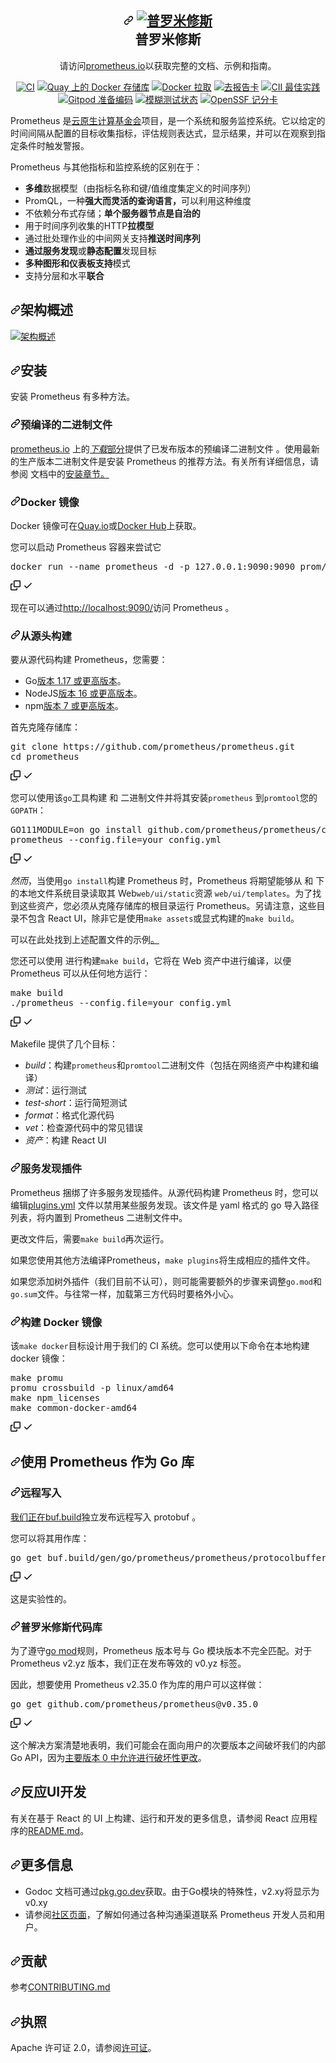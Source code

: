 <div class="Box-sc-g0xbh4-0 bJMeLZ js-snippet-clipboard-copy-unpositioned" data-hpc="true"><article class="markdown-body entry-content container-lg" itemprop="text"><h1 align="center" tabindex="-1" dir="auto"><a id="user-content-----prometheus" class="anchor" aria-hidden="true" tabindex="-1" href="#----prometheus"><svg class="octicon octicon-link" viewBox="0 0 16 16" version="1.1" width="16" height="16" aria-hidden="true"><path d="m7.775 3.275 1.25-1.25a3.5 3.5 0 1 1 4.95 4.95l-2.5 2.5a3.5 3.5 0 0 1-4.95 0 .751.751 0 0 1 .018-1.042.751.751 0 0 1 1.042-.018 1.998 1.998 0 0 0 2.83 0l2.5-2.5a2.002 2.002 0 0 0-2.83-2.83l-1.25 1.25a.751.751 0 0 1-1.042-.018.751.751 0 0 1-.018-1.042Zm-4.69 9.64a1.998 1.998 0 0 0 2.83 0l1.25-1.25a.751.751 0 0 1 1.042.018.751.751 0 0 1 .018 1.042l-1.25 1.25a3.5 3.5 0 1 1-4.95-4.95l2.5-2.5a3.5 3.5 0 0 1 4.95 0 .751.751 0 0 1-.018 1.042.751.751 0 0 1-1.042.018 1.998 1.998 0 0 0-2.83 0l-2.5 2.5a1.998 1.998 0 0 0 0 2.83Z"></path></svg></a>
    <a href="//prometheus.io" rel="nofollow"><img alt="普罗米修斯" src="/prometheus/prometheus/raw/main/documentation/images/prometheus-logo.svg" style="max-width: 100%;"></a><br><font style="vertical-align: inherit;"><font style="vertical-align: inherit;">普罗米修斯
</font></font></h1>
<p align="center" dir="auto"><font style="vertical-align: inherit;"><font style="vertical-align: inherit;">请访问</font></font><a href="//prometheus.io" rel="nofollow"><font style="vertical-align: inherit;"><font style="vertical-align: inherit;">prometheus.io</font></font></a><font style="vertical-align: inherit;"><font style="vertical-align: inherit;">以获取完整的文档、示例和指南。</font></font></p>
<div align="center" dir="auto">
<p dir="auto"><a href="https://github.com/prometheus/prometheus/actions/workflows/ci.yml"><img src="https://github.com/prometheus/prometheus/actions/workflows/ci.yml/badge.svg" alt="CI" style="max-width: 100%;"></a>
<a href="https://quay.io/repository/prometheus/prometheus" rel="nofollow"><img src="https://camo.githubusercontent.com/7e799ccef287be0f54d14880dc2c5b3908969f9b6cee452bf7eebef639c4737c/68747470733a2f2f717561792e696f2f7265706f7369746f72792f70726f6d6574686575732f70726f6d6574686575732f737461747573" alt="Quay 上的 Docker 存储库" data-canonical-src="https://quay.io/repository/prometheus/prometheus/status" style="max-width: 100%;"></a>
<a href="https://hub.docker.com/r/prom/prometheus/" rel="nofollow"><img src="https://camo.githubusercontent.com/bbecbaeddb2f1cfe34a9f98238aa5f4dcc77c57f3b43a0e917ad1f22d45f3be2/68747470733a2f2f696d672e736869656c64732e696f2f646f636b65722f70756c6c732f70726f6d2f70726f6d6574686575732e7376673f6d61784167653d363034383030" alt="Docker 拉取" data-canonical-src="https://img.shields.io/docker/pulls/prom/prometheus.svg?maxAge=604800" style="max-width: 100%;"></a>
<a href="https://goreportcard.com/report/github.com/prometheus/prometheus" rel="nofollow"><img src="https://camo.githubusercontent.com/48d1bfb10c9ee13af480434db58e353bd54cfc51e0133c7079652129273db636/68747470733a2f2f676f7265706f7274636172642e636f6d2f62616467652f6769746875622e636f6d2f70726f6d6574686575732f70726f6d657468657573" alt="去报告卡" data-canonical-src="https://goreportcard.com/badge/github.com/prometheus/prometheus" style="max-width: 100%;"></a>
<a href="https://bestpractices.coreinfrastructure.org/projects/486" rel="nofollow"><img src="https://camo.githubusercontent.com/d9135a8e60a2f5528a6972cdd71e9e561220f312eda17005813f72b14439895e/68747470733a2f2f626573747072616374696365732e636f7265696e6672617374727563747572652e6f72672f70726f6a656374732f3438362f6261646765" alt="CII 最佳实践" data-canonical-src="https://bestpractices.coreinfrastructure.org/projects/486/badge" style="max-width: 100%;"></a>
<a href="https://gitpod.io/#https://github.com/prometheus/prometheus" rel="nofollow"><img src="https://camo.githubusercontent.com/cfccaf0478b02ac3a1de428e0760e791b70e645273ed2dcbb32c08c8bc03b25b/68747470733a2f2f696d672e736869656c64732e696f2f62616467652f476974706f642d72656164792d2d746f2d2d636f64652d626c75653f6c6f676f3d676974706f64" alt="Gitpod 准备编码" data-canonical-src="https://img.shields.io/badge/Gitpod-ready--to--code-blue?logo=gitpod" style="max-width: 100%;"></a>
<a href="https://bugs.chromium.org/p/oss-fuzz/issues/list?sort=-opened&amp;can=1&amp;q=proj:prometheus" rel="nofollow"><img src="https://camo.githubusercontent.com/1d16964303ebbb98eddd9c3e57ea702f8b825dc326965060e26da5a475b63892/68747470733a2f2f6f73732d66757a7a2d6275696c642d6c6f67732e73746f726167652e676f6f676c65617069732e636f6d2f6261646765732f70726f6d6574686575732e737667" alt="模糊测试状态" data-canonical-src="https://oss-fuzz-build-logs.storage.googleapis.com/badges/prometheus.svg" style="max-width: 100%;"></a>
<a href="https://securityscorecards.dev/viewer/?uri=github.com/prometheus/prometheus" rel="nofollow"><img src="https://camo.githubusercontent.com/ea1e2293538991556d0b49b9801c5c9a2b4700f06e4339fc78ec5df0d84bd97d/68747470733a2f2f6170692e736563757269747973636f726563617264732e6465762f70726f6a656374732f6769746875622e636f6d2f70726f6d6574686575732f70726f6d6574686575732f6261646765" alt="OpenSSF 记分卡" data-canonical-src="https://api.securityscorecards.dev/projects/github.com/prometheus/prometheus/badge" style="max-width: 100%;"></a></p>
</div>
<p dir="auto"><font style="vertical-align: inherit;"><font style="vertical-align: inherit;">Prometheus 是</font></font><a href="https://cncf.io/" rel="nofollow"><font style="vertical-align: inherit;"><font style="vertical-align: inherit;">云原生计算基金会</font></font></a><font style="vertical-align: inherit;"><font style="vertical-align: inherit;">项目，是一个系统和服务监控系统。</font><font style="vertical-align: inherit;">它以给定的时间间隔从配置的目标收集指标，评估规则表达式，显示结果，并可以在观察到指定条件时触发警报。</font></font></p>
<p dir="auto"><font style="vertical-align: inherit;"><font style="vertical-align: inherit;">Prometheus 与其他指标和监控系统的区别在于：</font></font></p>
<ul dir="auto">
<li><font style="vertical-align: inherit;"></font><strong><font style="vertical-align: inherit;"><font style="vertical-align: inherit;">多维</font></font></strong><font style="vertical-align: inherit;"><font style="vertical-align: inherit;">数据模型</font><font style="vertical-align: inherit;">（由指标名称和键/值维度集定义的时间序列）</font></font></li>
<li><font style="vertical-align: inherit;"><font style="vertical-align: inherit;">PromQL，一种</font></font><strong><font style="vertical-align: inherit;"><font style="vertical-align: inherit;">强大而灵活的查询语言，</font></font></strong><font style="vertical-align: inherit;"><font style="vertical-align: inherit;">可以利用这种维度</font></font></li>
<li><font style="vertical-align: inherit;"><font style="vertical-align: inherit;">不依赖分布式存储；</font></font><strong><font style="vertical-align: inherit;"><font style="vertical-align: inherit;">单个服务器节点是自治的</font></font></strong></li>
<li><font style="vertical-align: inherit;"><font style="vertical-align: inherit;">用于时间序列收集的</font><font style="vertical-align: inherit;">HTTP</font></font><strong><font style="vertical-align: inherit;"><font style="vertical-align: inherit;">拉模型</font></font></strong><font style="vertical-align: inherit;"></font></li>
<li><strong><font style="vertical-align: inherit;"></font></strong><font style="vertical-align: inherit;"><font style="vertical-align: inherit;">通过批处理作业的中间网关支持</font><strong><font style="vertical-align: inherit;">推送时间序列</font></strong></font></li>
<li><font style="vertical-align: inherit;"></font><strong><font style="vertical-align: inherit;"><font style="vertical-align: inherit;">通过服务发现</font></font></strong><font style="vertical-align: inherit;"><font style="vertical-align: inherit;">或</font><strong><font style="vertical-align: inherit;">静态配置</font></strong><font style="vertical-align: inherit;">发现目标</font></font><strong><font style="vertical-align: inherit;"></font></strong></li>
<li><font style="vertical-align: inherit;"><strong><font style="vertical-align: inherit;">多种图形和仪表板支持</font></strong><font style="vertical-align: inherit;">模式</font></font><strong><font style="vertical-align: inherit;"></font></strong></li>
<li><font style="vertical-align: inherit;"><font style="vertical-align: inherit;">支持分层和水平</font></font><strong><font style="vertical-align: inherit;"><font style="vertical-align: inherit;">联合</font></font></strong></li>
</ul>
<h2 tabindex="-1" dir="auto"><a id="user-content-architecture-overview" class="anchor" aria-hidden="true" tabindex="-1" href="#architecture-overview"><svg class="octicon octicon-link" viewBox="0 0 16 16" version="1.1" width="16" height="16" aria-hidden="true"><path d="m7.775 3.275 1.25-1.25a3.5 3.5 0 1 1 4.95 4.95l-2.5 2.5a3.5 3.5 0 0 1-4.95 0 .751.751 0 0 1 .018-1.042.751.751 0 0 1 1.042-.018 1.998 1.998 0 0 0 2.83 0l2.5-2.5a2.002 2.002 0 0 0-2.83-2.83l-1.25 1.25a.751.751 0 0 1-1.042-.018.751.751 0 0 1-.018-1.042Zm-4.69 9.64a1.998 1.998 0 0 0 2.83 0l1.25-1.25a.751.751 0 0 1 1.042.018.751.751 0 0 1 .018 1.042l-1.25 1.25a3.5 3.5 0 1 1-4.95-4.95l2.5-2.5a3.5 3.5 0 0 1 4.95 0 .751.751 0 0 1-.018 1.042.751.751 0 0 1-1.042.018 1.998 1.998 0 0 0-2.83 0l-2.5 2.5a1.998 1.998 0 0 0 0 2.83Z"></path></svg></a><font style="vertical-align: inherit;"><font style="vertical-align: inherit;">架构概述</font></font></h2>
<p dir="auto"><a target="_blank" rel="noopener noreferrer" href="/prometheus/prometheus/blob/main/documentation/images/architecture.svg"><img src="/prometheus/prometheus/raw/main/documentation/images/architecture.svg" alt="架构概述" style="max-width: 100%;"></a></p>
<h2 tabindex="-1" dir="auto"><a id="user-content-install" class="anchor" aria-hidden="true" tabindex="-1" href="#install"><svg class="octicon octicon-link" viewBox="0 0 16 16" version="1.1" width="16" height="16" aria-hidden="true"><path d="m7.775 3.275 1.25-1.25a3.5 3.5 0 1 1 4.95 4.95l-2.5 2.5a3.5 3.5 0 0 1-4.95 0 .751.751 0 0 1 .018-1.042.751.751 0 0 1 1.042-.018 1.998 1.998 0 0 0 2.83 0l2.5-2.5a2.002 2.002 0 0 0-2.83-2.83l-1.25 1.25a.751.751 0 0 1-1.042-.018.751.751 0 0 1-.018-1.042Zm-4.69 9.64a1.998 1.998 0 0 0 2.83 0l1.25-1.25a.751.751 0 0 1 1.042.018.751.751 0 0 1 .018 1.042l-1.25 1.25a3.5 3.5 0 1 1-4.95-4.95l2.5-2.5a3.5 3.5 0 0 1 4.95 0 .751.751 0 0 1-.018 1.042.751.751 0 0 1-1.042.018 1.998 1.998 0 0 0-2.83 0l-2.5 2.5a1.998 1.998 0 0 0 0 2.83Z"></path></svg></a><font style="vertical-align: inherit;"><font style="vertical-align: inherit;">安装</font></font></h2>
<p dir="auto"><font style="vertical-align: inherit;"><font style="vertical-align: inherit;">安装 Prometheus 有多种方法。</font></font></p>
<h3 tabindex="-1" dir="auto"><a id="user-content-precompiled-binaries" class="anchor" aria-hidden="true" tabindex="-1" href="#precompiled-binaries"><svg class="octicon octicon-link" viewBox="0 0 16 16" version="1.1" width="16" height="16" aria-hidden="true"><path d="m7.775 3.275 1.25-1.25a3.5 3.5 0 1 1 4.95 4.95l-2.5 2.5a3.5 3.5 0 0 1-4.95 0 .751.751 0 0 1 .018-1.042.751.751 0 0 1 1.042-.018 1.998 1.998 0 0 0 2.83 0l2.5-2.5a2.002 2.002 0 0 0-2.83-2.83l-1.25 1.25a.751.751 0 0 1-1.042-.018.751.751 0 0 1-.018-1.042Zm-4.69 9.64a1.998 1.998 0 0 0 2.83 0l1.25-1.25a.751.751 0 0 1 1.042.018.751.751 0 0 1 .018 1.042l-1.25 1.25a3.5 3.5 0 1 1-4.95-4.95l2.5-2.5a3.5 3.5 0 0 1 4.95 0 .751.751 0 0 1-.018 1.042.751.751 0 0 1-1.042.018 1.998 1.998 0 0 0-2.83 0l-2.5 2.5a1.998 1.998 0 0 0 0 2.83Z"></path></svg></a><font style="vertical-align: inherit;"><font style="vertical-align: inherit;">预编译的二进制文件</font></font></h3>
<p dir="auto"><font style="vertical-align: inherit;"><a href="https://prometheus.io" rel="nofollow"><font style="vertical-align: inherit;">prometheus.io</font></a><font style="vertical-align: inherit;">
上的</font></font><a href="https://prometheus.io/download/" rel="nofollow"><em><font style="vertical-align: inherit;"><font style="vertical-align: inherit;">下载</font></font></em><font style="vertical-align: inherit;"><font style="vertical-align: inherit;">部分</font></font></a><font style="vertical-align: inherit;"><font style="vertical-align: inherit;">提供了已发布版本的预编译二进制文件
</font><font style="vertical-align: inherit;">。</font><font style="vertical-align: inherit;">使用最新的生产版本二进制文件是安装 Prometheus 的推荐方法。</font><font style="vertical-align: inherit;">有关所有详细信息，请参阅</font><font style="vertical-align: inherit;">
文档中的</font><a href="https://prometheus.io/docs/introduction/install/" rel="nofollow"><font style="vertical-align: inherit;">安装章节。</font></a></font><a href="https://prometheus.io" rel="nofollow"><font style="vertical-align: inherit;"></font></a><font style="vertical-align: inherit;"></font><a href="https://prometheus.io/docs/introduction/install/" rel="nofollow"><font style="vertical-align: inherit;"></font></a><font style="vertical-align: inherit;"></font></p>
<h3 tabindex="-1" dir="auto"><a id="user-content-docker-images" class="anchor" aria-hidden="true" tabindex="-1" href="#docker-images"><svg class="octicon octicon-link" viewBox="0 0 16 16" version="1.1" width="16" height="16" aria-hidden="true"><path d="m7.775 3.275 1.25-1.25a3.5 3.5 0 1 1 4.95 4.95l-2.5 2.5a3.5 3.5 0 0 1-4.95 0 .751.751 0 0 1 .018-1.042.751.751 0 0 1 1.042-.018 1.998 1.998 0 0 0 2.83 0l2.5-2.5a2.002 2.002 0 0 0-2.83-2.83l-1.25 1.25a.751.751 0 0 1-1.042-.018.751.751 0 0 1-.018-1.042Zm-4.69 9.64a1.998 1.998 0 0 0 2.83 0l1.25-1.25a.751.751 0 0 1 1.042.018.751.751 0 0 1 .018 1.042l-1.25 1.25a3.5 3.5 0 1 1-4.95-4.95l2.5-2.5a3.5 3.5 0 0 1 4.95 0 .751.751 0 0 1-.018 1.042.751.751 0 0 1-1.042.018 1.998 1.998 0 0 0-2.83 0l-2.5 2.5a1.998 1.998 0 0 0 0 2.83Z"></path></svg></a><font style="vertical-align: inherit;"><font style="vertical-align: inherit;">Docker 镜像</font></font></h3>
<p dir="auto"><font style="vertical-align: inherit;"><font style="vertical-align: inherit;">Docker 镜像可在</font></font><a href="https://quay.io/repository/prometheus/prometheus" rel="nofollow"><font style="vertical-align: inherit;"><font style="vertical-align: inherit;">Quay.io</font></font></a><font style="vertical-align: inherit;"><font style="vertical-align: inherit;">或</font></font><a href="https://hub.docker.com/r/prom/prometheus/" rel="nofollow"><font style="vertical-align: inherit;"><font style="vertical-align: inherit;">Docker Hub</font></font></a><font style="vertical-align: inherit;"><font style="vertical-align: inherit;">上获取。</font></font></p>
<p dir="auto"><font style="vertical-align: inherit;"><font style="vertical-align: inherit;">您可以启动 Prometheus 容器来尝试它</font></font></p>
<div class="highlight highlight-source-shell notranslate position-relative overflow-auto" dir="auto"><pre>docker run --name prometheus -d -p 127.0.0.1:9090:9090 prom/prometheus</pre><div class="zeroclipboard-container">
    <clipboard-copy aria-label="Copy" class="ClipboardButton btn btn-invisible js-clipboard-copy m-2 p-0 tooltipped-no-delay d-flex flex-justify-center flex-items-center" data-copy-feedback="Copied!" data-tooltip-direction="w" value="docker run --name prometheus -d -p 127.0.0.1:9090:9090 prom/prometheus" tabindex="0" role="button">
      <svg aria-hidden="true" height="16" viewBox="0 0 16 16" version="1.1" width="16" data-view-component="true" class="octicon octicon-copy js-clipboard-copy-icon">
    <path d="M0 6.75C0 5.784.784 5 1.75 5h1.5a.75.75 0 0 1 0 1.5h-1.5a.25.25 0 0 0-.25.25v7.5c0 .138.112.25.25.25h7.5a.25.25 0 0 0 .25-.25v-1.5a.75.75 0 0 1 1.5 0v1.5A1.75 1.75 0 0 1 9.25 16h-7.5A1.75 1.75 0 0 1 0 14.25Z"></path><path d="M5 1.75C5 .784 5.784 0 6.75 0h7.5C15.216 0 16 .784 16 1.75v7.5A1.75 1.75 0 0 1 14.25 11h-7.5A1.75 1.75 0 0 1 5 9.25Zm1.75-.25a.25.25 0 0 0-.25.25v7.5c0 .138.112.25.25.25h7.5a.25.25 0 0 0 .25-.25v-7.5a.25.25 0 0 0-.25-.25Z"></path>
</svg>
      <svg aria-hidden="true" height="16" viewBox="0 0 16 16" version="1.1" width="16" data-view-component="true" class="octicon octicon-check js-clipboard-check-icon color-fg-success d-none">
    <path d="M13.78 4.22a.75.75 0 0 1 0 1.06l-7.25 7.25a.75.75 0 0 1-1.06 0L2.22 9.28a.751.751 0 0 1 .018-1.042.751.751 0 0 1 1.042-.018L6 10.94l6.72-6.72a.75.75 0 0 1 1.06 0Z"></path>
</svg>
    </clipboard-copy>
  </div></div>
<p dir="auto"><font style="vertical-align: inherit;"><font style="vertical-align: inherit;">现在可以通过</font></font><a href="http://localhost:9090/" rel="nofollow"><font style="vertical-align: inherit;"><font style="vertical-align: inherit;">http://localhost:9090/</font></font></a><font style="vertical-align: inherit;"><font style="vertical-align: inherit;">访问 Prometheus 。</font></font></p>
<h3 tabindex="-1" dir="auto"><a id="user-content-building-from-source" class="anchor" aria-hidden="true" tabindex="-1" href="#building-from-source"><svg class="octicon octicon-link" viewBox="0 0 16 16" version="1.1" width="16" height="16" aria-hidden="true"><path d="m7.775 3.275 1.25-1.25a3.5 3.5 0 1 1 4.95 4.95l-2.5 2.5a3.5 3.5 0 0 1-4.95 0 .751.751 0 0 1 .018-1.042.751.751 0 0 1 1.042-.018 1.998 1.998 0 0 0 2.83 0l2.5-2.5a2.002 2.002 0 0 0-2.83-2.83l-1.25 1.25a.751.751 0 0 1-1.042-.018.751.751 0 0 1-.018-1.042Zm-4.69 9.64a1.998 1.998 0 0 0 2.83 0l1.25-1.25a.751.751 0 0 1 1.042.018.751.751 0 0 1 .018 1.042l-1.25 1.25a3.5 3.5 0 1 1-4.95-4.95l2.5-2.5a3.5 3.5 0 0 1 4.95 0 .751.751 0 0 1-.018 1.042.751.751 0 0 1-1.042.018 1.998 1.998 0 0 0-2.83 0l-2.5 2.5a1.998 1.998 0 0 0 0 2.83Z"></path></svg></a><font style="vertical-align: inherit;"><font style="vertical-align: inherit;">从源头构建</font></font></h3>
<p dir="auto"><font style="vertical-align: inherit;"><font style="vertical-align: inherit;">要从源代码构建 Prometheus，您需要：</font></font></p>
<ul dir="auto">
<li><font style="vertical-align: inherit;"><font style="vertical-align: inherit;">Go</font></font><a href="https://golang.org/doc/install" rel="nofollow"><font style="vertical-align: inherit;"><font style="vertical-align: inherit;">版本 1.17 或更高版本</font></font></a><font style="vertical-align: inherit;"><font style="vertical-align: inherit;">。</font></font></li>
<li><font style="vertical-align: inherit;"><font style="vertical-align: inherit;">NodeJS</font></font><a href="https://nodejs.org/" rel="nofollow"><font style="vertical-align: inherit;"><font style="vertical-align: inherit;">版本 16 或更高版本</font></font></a><font style="vertical-align: inherit;"><font style="vertical-align: inherit;">。</font></font></li>
<li><font style="vertical-align: inherit;"><font style="vertical-align: inherit;">npm</font></font><a href="https://www.npmjs.com/" rel="nofollow"><font style="vertical-align: inherit;"><font style="vertical-align: inherit;">版本 7 或更高版本</font></font></a><font style="vertical-align: inherit;"><font style="vertical-align: inherit;">。</font></font></li>
</ul>
<p dir="auto"><font style="vertical-align: inherit;"><font style="vertical-align: inherit;">首先克隆存储库：</font></font></p>
<div class="highlight highlight-source-shell notranslate position-relative overflow-auto" dir="auto"><pre>git clone https://github.com/prometheus/prometheus.git
<span class="pl-c1">cd</span> prometheus</pre><div class="zeroclipboard-container">
    <clipboard-copy aria-label="Copy" class="ClipboardButton btn btn-invisible js-clipboard-copy m-2 p-0 tooltipped-no-delay d-flex flex-justify-center flex-items-center" data-copy-feedback="Copied!" data-tooltip-direction="w" value="git clone https://github.com/prometheus/prometheus.git
cd prometheus" tabindex="0" role="button">
      <svg aria-hidden="true" height="16" viewBox="0 0 16 16" version="1.1" width="16" data-view-component="true" class="octicon octicon-copy js-clipboard-copy-icon">
    <path d="M0 6.75C0 5.784.784 5 1.75 5h1.5a.75.75 0 0 1 0 1.5h-1.5a.25.25 0 0 0-.25.25v7.5c0 .138.112.25.25.25h7.5a.25.25 0 0 0 .25-.25v-1.5a.75.75 0 0 1 1.5 0v1.5A1.75 1.75 0 0 1 9.25 16h-7.5A1.75 1.75 0 0 1 0 14.25Z"></path><path d="M5 1.75C5 .784 5.784 0 6.75 0h7.5C15.216 0 16 .784 16 1.75v7.5A1.75 1.75 0 0 1 14.25 11h-7.5A1.75 1.75 0 0 1 5 9.25Zm1.75-.25a.25.25 0 0 0-.25.25v7.5c0 .138.112.25.25.25h7.5a.25.25 0 0 0 .25-.25v-7.5a.25.25 0 0 0-.25-.25Z"></path>
</svg>
      <svg aria-hidden="true" height="16" viewBox="0 0 16 16" version="1.1" width="16" data-view-component="true" class="octicon octicon-check js-clipboard-check-icon color-fg-success d-none">
    <path d="M13.78 4.22a.75.75 0 0 1 0 1.06l-7.25 7.25a.75.75 0 0 1-1.06 0L2.22 9.28a.751.751 0 0 1 .018-1.042.751.751 0 0 1 1.042-.018L6 10.94l6.72-6.72a.75.75 0 0 1 1.06 0Z"></path>
</svg>
    </clipboard-copy>
  </div></div>
<p dir="auto"><font style="vertical-align: inherit;"><font style="vertical-align: inherit;">您可以使用该</font></font><code>go</code><font style="vertical-align: inherit;"><font style="vertical-align: inherit;">工具构建 和 二进制文件并将其安装</font></font><code>prometheus</code><font style="vertical-align: inherit;"><font style="vertical-align: inherit;">
到</font></font><code>promtool</code><font style="vertical-align: inherit;"><font style="vertical-align: inherit;">您的</font></font><code>GOPATH</code><font style="vertical-align: inherit;"><font style="vertical-align: inherit;">：</font></font></p>
<div class="highlight highlight-source-shell notranslate position-relative overflow-auto" dir="auto"><pre>GO111MODULE=on go install github.com/prometheus/prometheus/cmd/...
prometheus --config.file=your_config.yml</pre><div class="zeroclipboard-container">
    <clipboard-copy aria-label="Copy" class="ClipboardButton btn btn-invisible js-clipboard-copy m-2 p-0 tooltipped-no-delay d-flex flex-justify-center flex-items-center" data-copy-feedback="Copied!" data-tooltip-direction="w" value="GO111MODULE=on go install github.com/prometheus/prometheus/cmd/...
prometheus --config.file=your_config.yml" tabindex="0" role="button">
      <svg aria-hidden="true" height="16" viewBox="0 0 16 16" version="1.1" width="16" data-view-component="true" class="octicon octicon-copy js-clipboard-copy-icon">
    <path d="M0 6.75C0 5.784.784 5 1.75 5h1.5a.75.75 0 0 1 0 1.5h-1.5a.25.25 0 0 0-.25.25v7.5c0 .138.112.25.25.25h7.5a.25.25 0 0 0 .25-.25v-1.5a.75.75 0 0 1 1.5 0v1.5A1.75 1.75 0 0 1 9.25 16h-7.5A1.75 1.75 0 0 1 0 14.25Z"></path><path d="M5 1.75C5 .784 5.784 0 6.75 0h7.5C15.216 0 16 .784 16 1.75v7.5A1.75 1.75 0 0 1 14.25 11h-7.5A1.75 1.75 0 0 1 5 9.25Zm1.75-.25a.25.25 0 0 0-.25.25v7.5c0 .138.112.25.25.25h7.5a.25.25 0 0 0 .25-.25v-7.5a.25.25 0 0 0-.25-.25Z"></path>
</svg>
      <svg aria-hidden="true" height="16" viewBox="0 0 16 16" version="1.1" width="16" data-view-component="true" class="octicon octicon-check js-clipboard-check-icon color-fg-success d-none">
    <path d="M13.78 4.22a.75.75 0 0 1 0 1.06l-7.25 7.25a.75.75 0 0 1-1.06 0L2.22 9.28a.751.751 0 0 1 .018-1.042.751.751 0 0 1 1.042-.018L6 10.94l6.72-6.72a.75.75 0 0 1 1.06 0Z"></path>
</svg>
    </clipboard-copy>
  </div></div>
<p dir="auto"><em><font style="vertical-align: inherit;"><font style="vertical-align: inherit;">然而</font></font></em><font style="vertical-align: inherit;"><font style="vertical-align: inherit;">，当使用</font></font><code>go install</code><font style="vertical-align: inherit;"><font style="vertical-align: inherit;">构建 Prometheus 时，Prometheus 将期望能够从 和 下的本地文件系统目录读取其 Web</font></font><code>web/ui/static</code><font style="vertical-align: inherit;"><font style="vertical-align: inherit;">资源
</font></font><code>web/ui/templates</code><font style="vertical-align: inherit;"><font style="vertical-align: inherit;">。</font><font style="vertical-align: inherit;">为了找到这些资产，您必须从克隆存储库的根目录运行 Prometheus。</font><font style="vertical-align: inherit;">另请注意，这些目录不包含 React UI，除非它是使用</font></font><code>make assets</code><font style="vertical-align: inherit;"><font style="vertical-align: inherit;">或显式构建的</font></font><code>make build</code><font style="vertical-align: inherit;"><font style="vertical-align: inherit;">。</font></font></p>
<p dir="auto"><font style="vertical-align: inherit;"><font style="vertical-align: inherit;">可以在此处找到上述配置文件的示例</font></font><a href="https://github.com/prometheus/prometheus/blob/main/documentation/examples/prometheus.yml"><font style="vertical-align: inherit;"><font style="vertical-align: inherit;">。</font></font></a></p>
<p dir="auto"><font style="vertical-align: inherit;"><font style="vertical-align: inherit;">您还可以使用 进行构建</font></font><code>make build</code><font style="vertical-align: inherit;"><font style="vertical-align: inherit;">，它将在 Web 资产中进行编译，以便 Prometheus 可以从任何地方运行：</font></font></p>
<div class="highlight highlight-source-shell notranslate position-relative overflow-auto" dir="auto"><pre>make build
./prometheus --config.file=your_config.yml</pre><div class="zeroclipboard-container">
    <clipboard-copy aria-label="Copy" class="ClipboardButton btn btn-invisible js-clipboard-copy m-2 p-0 tooltipped-no-delay d-flex flex-justify-center flex-items-center" data-copy-feedback="Copied!" data-tooltip-direction="w" value="make build
./prometheus --config.file=your_config.yml" tabindex="0" role="button">
      <svg aria-hidden="true" height="16" viewBox="0 0 16 16" version="1.1" width="16" data-view-component="true" class="octicon octicon-copy js-clipboard-copy-icon">
    <path d="M0 6.75C0 5.784.784 5 1.75 5h1.5a.75.75 0 0 1 0 1.5h-1.5a.25.25 0 0 0-.25.25v7.5c0 .138.112.25.25.25h7.5a.25.25 0 0 0 .25-.25v-1.5a.75.75 0 0 1 1.5 0v1.5A1.75 1.75 0 0 1 9.25 16h-7.5A1.75 1.75 0 0 1 0 14.25Z"></path><path d="M5 1.75C5 .784 5.784 0 6.75 0h7.5C15.216 0 16 .784 16 1.75v7.5A1.75 1.75 0 0 1 14.25 11h-7.5A1.75 1.75 0 0 1 5 9.25Zm1.75-.25a.25.25 0 0 0-.25.25v7.5c0 .138.112.25.25.25h7.5a.25.25 0 0 0 .25-.25v-7.5a.25.25 0 0 0-.25-.25Z"></path>
</svg>
      <svg aria-hidden="true" height="16" viewBox="0 0 16 16" version="1.1" width="16" data-view-component="true" class="octicon octicon-check js-clipboard-check-icon color-fg-success d-none">
    <path d="M13.78 4.22a.75.75 0 0 1 0 1.06l-7.25 7.25a.75.75 0 0 1-1.06 0L2.22 9.28a.751.751 0 0 1 .018-1.042.751.751 0 0 1 1.042-.018L6 10.94l6.72-6.72a.75.75 0 0 1 1.06 0Z"></path>
</svg>
    </clipboard-copy>
  </div></div>
<p dir="auto"><font style="vertical-align: inherit;"><font style="vertical-align: inherit;">Makefile 提供了几个目标：</font></font></p>
<ul dir="auto">
<li><em><font style="vertical-align: inherit;"><font style="vertical-align: inherit;">build</font></font></em><font style="vertical-align: inherit;"><font style="vertical-align: inherit;">：构建</font></font><code>prometheus</code><font style="vertical-align: inherit;"><font style="vertical-align: inherit;">和</font></font><code>promtool</code><font style="vertical-align: inherit;"><font style="vertical-align: inherit;">二进制文件（包括在网络资产中构建和编译）</font></font></li>
<li><em><font style="vertical-align: inherit;"><font style="vertical-align: inherit;">测试</font></font></em><font style="vertical-align: inherit;"><font style="vertical-align: inherit;">：运行测试</font></font></li>
<li><em><font style="vertical-align: inherit;"><font style="vertical-align: inherit;">test-short</font></font></em><font style="vertical-align: inherit;"><font style="vertical-align: inherit;">：运行简短测试</font></font></li>
<li><em><font style="vertical-align: inherit;"><font style="vertical-align: inherit;">format</font></font></em><font style="vertical-align: inherit;"><font style="vertical-align: inherit;">：格式化源代码</font></font></li>
<li><em><font style="vertical-align: inherit;"><font style="vertical-align: inherit;">vet</font></font></em><font style="vertical-align: inherit;"><font style="vertical-align: inherit;">：检查源代码中的常见错误</font></font></li>
<li><em><font style="vertical-align: inherit;"><font style="vertical-align: inherit;">资产</font></font></em><font style="vertical-align: inherit;"><font style="vertical-align: inherit;">：构建 React UI</font></font></li>
</ul>
<h3 tabindex="-1" dir="auto"><a id="user-content-service-discovery-plugins" class="anchor" aria-hidden="true" tabindex="-1" href="#service-discovery-plugins"><svg class="octicon octicon-link" viewBox="0 0 16 16" version="1.1" width="16" height="16" aria-hidden="true"><path d="m7.775 3.275 1.25-1.25a3.5 3.5 0 1 1 4.95 4.95l-2.5 2.5a3.5 3.5 0 0 1-4.95 0 .751.751 0 0 1 .018-1.042.751.751 0 0 1 1.042-.018 1.998 1.998 0 0 0 2.83 0l2.5-2.5a2.002 2.002 0 0 0-2.83-2.83l-1.25 1.25a.751.751 0 0 1-1.042-.018.751.751 0 0 1-.018-1.042Zm-4.69 9.64a1.998 1.998 0 0 0 2.83 0l1.25-1.25a.751.751 0 0 1 1.042.018.751.751 0 0 1 .018 1.042l-1.25 1.25a3.5 3.5 0 1 1-4.95-4.95l2.5-2.5a3.5 3.5 0 0 1 4.95 0 .751.751 0 0 1-.018 1.042.751.751 0 0 1-1.042.018 1.998 1.998 0 0 0-2.83 0l-2.5 2.5a1.998 1.998 0 0 0 0 2.83Z"></path></svg></a><font style="vertical-align: inherit;"><font style="vertical-align: inherit;">服务发现插件</font></font></h3>
<p dir="auto"><font style="vertical-align: inherit;"><font style="vertical-align: inherit;">Prometheus 捆绑了许多服务发现插件。</font><font style="vertical-align: inherit;">从源代码构建 Prometheus 时，您可以编辑</font></font><a href="/prometheus/prometheus/blob/main/plugins.yml"><font style="vertical-align: inherit;"><font style="vertical-align: inherit;">plugins.yml</font></font></a><font style="vertical-align: inherit;"><font style="vertical-align: inherit;">
文件以禁用某些服务发现。</font><font style="vertical-align: inherit;">该文件是 yaml 格式的 go 导入路径列表，将内置到 Prometheus 二进制文件中。</font></font></p>
<p dir="auto"><font style="vertical-align: inherit;"><font style="vertical-align: inherit;">更改文件后，需要</font></font><code>make build</code><font style="vertical-align: inherit;"><font style="vertical-align: inherit;">再次运行。</font></font></p>
<p dir="auto"><font style="vertical-align: inherit;"><font style="vertical-align: inherit;">如果您使用其他方法编译Prometheus，</font></font><code>make plugins</code><font style="vertical-align: inherit;"><font style="vertical-align: inherit;">将生成相应的插件文件。</font></font></p>
<p dir="auto"><font style="vertical-align: inherit;"><font style="vertical-align: inherit;">如果您添加树外插件（我们目前不认可），则可能需要额外的步骤来调整</font></font><code>go.mod</code><font style="vertical-align: inherit;"><font style="vertical-align: inherit;">和</font></font><code>go.sum</code><font style="vertical-align: inherit;"><font style="vertical-align: inherit;">文件。</font><font style="vertical-align: inherit;">与往常一样，加载第三方代码时要格外小心。</font></font></p>
<h3 tabindex="-1" dir="auto"><a id="user-content-building-the-docker-image" class="anchor" aria-hidden="true" tabindex="-1" href="#building-the-docker-image"><svg class="octicon octicon-link" viewBox="0 0 16 16" version="1.1" width="16" height="16" aria-hidden="true"><path d="m7.775 3.275 1.25-1.25a3.5 3.5 0 1 1 4.95 4.95l-2.5 2.5a3.5 3.5 0 0 1-4.95 0 .751.751 0 0 1 .018-1.042.751.751 0 0 1 1.042-.018 1.998 1.998 0 0 0 2.83 0l2.5-2.5a2.002 2.002 0 0 0-2.83-2.83l-1.25 1.25a.751.751 0 0 1-1.042-.018.751.751 0 0 1-.018-1.042Zm-4.69 9.64a1.998 1.998 0 0 0 2.83 0l1.25-1.25a.751.751 0 0 1 1.042.018.751.751 0 0 1 .018 1.042l-1.25 1.25a3.5 3.5 0 1 1-4.95-4.95l2.5-2.5a3.5 3.5 0 0 1 4.95 0 .751.751 0 0 1-.018 1.042.751.751 0 0 1-1.042.018 1.998 1.998 0 0 0-2.83 0l-2.5 2.5a1.998 1.998 0 0 0 0 2.83Z"></path></svg></a><font style="vertical-align: inherit;"><font style="vertical-align: inherit;">构建 Docker 镜像</font></font></h3>
<p dir="auto"><font style="vertical-align: inherit;"><font style="vertical-align: inherit;">该</font></font><code>make docker</code><font style="vertical-align: inherit;"><font style="vertical-align: inherit;">目标设计用于我们的 CI 系统。</font><font style="vertical-align: inherit;">您可以使用以下命令在本地构建 docker 镜像：</font></font></p>
<div class="highlight highlight-source-shell notranslate position-relative overflow-auto" dir="auto"><pre>make promu
promu crossbuild -p linux/amd64
make npm_licenses
make common-docker-amd64</pre><div class="zeroclipboard-container">
    <clipboard-copy aria-label="Copy" class="ClipboardButton btn btn-invisible js-clipboard-copy m-2 p-0 tooltipped-no-delay d-flex flex-justify-center flex-items-center" data-copy-feedback="Copied!" data-tooltip-direction="w" value="make promu
promu crossbuild -p linux/amd64
make npm_licenses
make common-docker-amd64" tabindex="0" role="button">
      <svg aria-hidden="true" height="16" viewBox="0 0 16 16" version="1.1" width="16" data-view-component="true" class="octicon octicon-copy js-clipboard-copy-icon">
    <path d="M0 6.75C0 5.784.784 5 1.75 5h1.5a.75.75 0 0 1 0 1.5h-1.5a.25.25 0 0 0-.25.25v7.5c0 .138.112.25.25.25h7.5a.25.25 0 0 0 .25-.25v-1.5a.75.75 0 0 1 1.5 0v1.5A1.75 1.75 0 0 1 9.25 16h-7.5A1.75 1.75 0 0 1 0 14.25Z"></path><path d="M5 1.75C5 .784 5.784 0 6.75 0h7.5C15.216 0 16 .784 16 1.75v7.5A1.75 1.75 0 0 1 14.25 11h-7.5A1.75 1.75 0 0 1 5 9.25Zm1.75-.25a.25.25 0 0 0-.25.25v7.5c0 .138.112.25.25.25h7.5a.25.25 0 0 0 .25-.25v-7.5a.25.25 0 0 0-.25-.25Z"></path>
</svg>
      <svg aria-hidden="true" height="16" viewBox="0 0 16 16" version="1.1" width="16" data-view-component="true" class="octicon octicon-check js-clipboard-check-icon color-fg-success d-none">
    <path d="M13.78 4.22a.75.75 0 0 1 0 1.06l-7.25 7.25a.75.75 0 0 1-1.06 0L2.22 9.28a.751.751 0 0 1 .018-1.042.751.751 0 0 1 1.042-.018L6 10.94l6.72-6.72a.75.75 0 0 1 1.06 0Z"></path>
</svg>
    </clipboard-copy>
  </div></div>
<h2 tabindex="-1" dir="auto"><a id="user-content-using-prometheus-as-a-go-library" class="anchor" aria-hidden="true" tabindex="-1" href="#using-prometheus-as-a-go-library"><svg class="octicon octicon-link" viewBox="0 0 16 16" version="1.1" width="16" height="16" aria-hidden="true"><path d="m7.775 3.275 1.25-1.25a3.5 3.5 0 1 1 4.95 4.95l-2.5 2.5a3.5 3.5 0 0 1-4.95 0 .751.751 0 0 1 .018-1.042.751.751 0 0 1 1.042-.018 1.998 1.998 0 0 0 2.83 0l2.5-2.5a2.002 2.002 0 0 0-2.83-2.83l-1.25 1.25a.751.751 0 0 1-1.042-.018.751.751 0 0 1-.018-1.042Zm-4.69 9.64a1.998 1.998 0 0 0 2.83 0l1.25-1.25a.751.751 0 0 1 1.042.018.751.751 0 0 1 .018 1.042l-1.25 1.25a3.5 3.5 0 1 1-4.95-4.95l2.5-2.5a3.5 3.5 0 0 1 4.95 0 .751.751 0 0 1-.018 1.042.751.751 0 0 1-1.042.018 1.998 1.998 0 0 0-2.83 0l-2.5 2.5a1.998 1.998 0 0 0 0 2.83Z"></path></svg></a><font style="vertical-align: inherit;"><font style="vertical-align: inherit;">使用 Prometheus 作为 Go 库</font></font></h2>
<h3 tabindex="-1" dir="auto"><a id="user-content-remote-write" class="anchor" aria-hidden="true" tabindex="-1" href="#remote-write"><svg class="octicon octicon-link" viewBox="0 0 16 16" version="1.1" width="16" height="16" aria-hidden="true"><path d="m7.775 3.275 1.25-1.25a3.5 3.5 0 1 1 4.95 4.95l-2.5 2.5a3.5 3.5 0 0 1-4.95 0 .751.751 0 0 1 .018-1.042.751.751 0 0 1 1.042-.018 1.998 1.998 0 0 0 2.83 0l2.5-2.5a2.002 2.002 0 0 0-2.83-2.83l-1.25 1.25a.751.751 0 0 1-1.042-.018.751.751 0 0 1-.018-1.042Zm-4.69 9.64a1.998 1.998 0 0 0 2.83 0l1.25-1.25a.751.751 0 0 1 1.042.018.751.751 0 0 1 .018 1.042l-1.25 1.25a3.5 3.5 0 1 1-4.95-4.95l2.5-2.5a3.5 3.5 0 0 1 4.95 0 .751.751 0 0 1-.018 1.042.751.751 0 0 1-1.042.018 1.998 1.998 0 0 0-2.83 0l-2.5 2.5a1.998 1.998 0 0 0 0 2.83Z"></path></svg></a><font style="vertical-align: inherit;"><font style="vertical-align: inherit;">远程写入</font></font></h3>
<p dir="auto"><font style="vertical-align: inherit;"></font><a href="https://buf.build/prometheus/prometheus/assets" rel="nofollow"><font style="vertical-align: inherit;"><font style="vertical-align: inherit;">我们正在buf.build</font></font></a><font style="vertical-align: inherit;"><font style="vertical-align: inherit;">独立发布远程写入 protobuf
 </font><font style="vertical-align: inherit;">。</font></font></p>
<p dir="auto"><font style="vertical-align: inherit;"><font style="vertical-align: inherit;">您可以将其用作库：</font></font></p>
<div class="highlight highlight-source-shell notranslate position-relative overflow-auto" dir="auto"><pre>go get buf.build/gen/go/prometheus/prometheus/protocolbuffers/go@latest</pre><div class="zeroclipboard-container">
    <clipboard-copy aria-label="Copy" class="ClipboardButton btn btn-invisible js-clipboard-copy m-2 p-0 tooltipped-no-delay d-flex flex-justify-center flex-items-center" data-copy-feedback="Copied!" data-tooltip-direction="w" value="go get buf.build/gen/go/prometheus/prometheus/protocolbuffers/go@latest" tabindex="0" role="button">
      <svg aria-hidden="true" height="16" viewBox="0 0 16 16" version="1.1" width="16" data-view-component="true" class="octicon octicon-copy js-clipboard-copy-icon">
    <path d="M0 6.75C0 5.784.784 5 1.75 5h1.5a.75.75 0 0 1 0 1.5h-1.5a.25.25 0 0 0-.25.25v7.5c0 .138.112.25.25.25h7.5a.25.25 0 0 0 .25-.25v-1.5a.75.75 0 0 1 1.5 0v1.5A1.75 1.75 0 0 1 9.25 16h-7.5A1.75 1.75 0 0 1 0 14.25Z"></path><path d="M5 1.75C5 .784 5.784 0 6.75 0h7.5C15.216 0 16 .784 16 1.75v7.5A1.75 1.75 0 0 1 14.25 11h-7.5A1.75 1.75 0 0 1 5 9.25Zm1.75-.25a.25.25 0 0 0-.25.25v7.5c0 .138.112.25.25.25h7.5a.25.25 0 0 0 .25-.25v-7.5a.25.25 0 0 0-.25-.25Z"></path>
</svg>
      <svg aria-hidden="true" height="16" viewBox="0 0 16 16" version="1.1" width="16" data-view-component="true" class="octicon octicon-check js-clipboard-check-icon color-fg-success d-none">
    <path d="M13.78 4.22a.75.75 0 0 1 0 1.06l-7.25 7.25a.75.75 0 0 1-1.06 0L2.22 9.28a.751.751 0 0 1 .018-1.042.751.751 0 0 1 1.042-.018L6 10.94l6.72-6.72a.75.75 0 0 1 1.06 0Z"></path>
</svg>
    </clipboard-copy>
  </div></div>
<p dir="auto"><font style="vertical-align: inherit;"><font style="vertical-align: inherit;">这是实验性的。</font></font></p>
<h3 tabindex="-1" dir="auto"><a id="user-content-prometheus-code-base" class="anchor" aria-hidden="true" tabindex="-1" href="#prometheus-code-base"><svg class="octicon octicon-link" viewBox="0 0 16 16" version="1.1" width="16" height="16" aria-hidden="true"><path d="m7.775 3.275 1.25-1.25a3.5 3.5 0 1 1 4.95 4.95l-2.5 2.5a3.5 3.5 0 0 1-4.95 0 .751.751 0 0 1 .018-1.042.751.751 0 0 1 1.042-.018 1.998 1.998 0 0 0 2.83 0l2.5-2.5a2.002 2.002 0 0 0-2.83-2.83l-1.25 1.25a.751.751 0 0 1-1.042-.018.751.751 0 0 1-.018-1.042Zm-4.69 9.64a1.998 1.998 0 0 0 2.83 0l1.25-1.25a.751.751 0 0 1 1.042.018.751.751 0 0 1 .018 1.042l-1.25 1.25a3.5 3.5 0 1 1-4.95-4.95l2.5-2.5a3.5 3.5 0 0 1 4.95 0 .751.751 0 0 1-.018 1.042.751.751 0 0 1-1.042.018 1.998 1.998 0 0 0-2.83 0l-2.5 2.5a1.998 1.998 0 0 0 0 2.83Z"></path></svg></a><font style="vertical-align: inherit;"><font style="vertical-align: inherit;">普罗米修斯代码库</font></font></h3>
<p dir="auto"><font style="vertical-align: inherit;"><font style="vertical-align: inherit;">为了遵守</font></font><a href="https://go.dev/ref/mod#versions" rel="nofollow"><font style="vertical-align: inherit;"><font style="vertical-align: inherit;">go mod</font></font></a><font style="vertical-align: inherit;"><font style="vertical-align: inherit;">规则，Prometheus 版本号与 Go 模块版本不完全匹配。</font><font style="vertical-align: inherit;">对于 Prometheus v2.yz 版本，我们正在发布等效的 v0.yz 标签。</font></font></p>
<p dir="auto"><font style="vertical-align: inherit;"><font style="vertical-align: inherit;">因此，想要使用 Prometheus v2.35.0 作为库的用户可以这样做：</font></font></p>
<div class="highlight highlight-source-shell notranslate position-relative overflow-auto" dir="auto"><pre>go get github.com/prometheus/prometheus@v0.35.0</pre><div class="zeroclipboard-container">
    <clipboard-copy aria-label="Copy" class="ClipboardButton btn btn-invisible js-clipboard-copy m-2 p-0 tooltipped-no-delay d-flex flex-justify-center flex-items-center" data-copy-feedback="Copied!" data-tooltip-direction="w" value="go get github.com/prometheus/prometheus@v0.35.0" tabindex="0" role="button">
      <svg aria-hidden="true" height="16" viewBox="0 0 16 16" version="1.1" width="16" data-view-component="true" class="octicon octicon-copy js-clipboard-copy-icon">
    <path d="M0 6.75C0 5.784.784 5 1.75 5h1.5a.75.75 0 0 1 0 1.5h-1.5a.25.25 0 0 0-.25.25v7.5c0 .138.112.25.25.25h7.5a.25.25 0 0 0 .25-.25v-1.5a.75.75 0 0 1 1.5 0v1.5A1.75 1.75 0 0 1 9.25 16h-7.5A1.75 1.75 0 0 1 0 14.25Z"></path><path d="M5 1.75C5 .784 5.784 0 6.75 0h7.5C15.216 0 16 .784 16 1.75v7.5A1.75 1.75 0 0 1 14.25 11h-7.5A1.75 1.75 0 0 1 5 9.25Zm1.75-.25a.25.25 0 0 0-.25.25v7.5c0 .138.112.25.25.25h7.5a.25.25 0 0 0 .25-.25v-7.5a.25.25 0 0 0-.25-.25Z"></path>
</svg>
      <svg aria-hidden="true" height="16" viewBox="0 0 16 16" version="1.1" width="16" data-view-component="true" class="octicon octicon-check js-clipboard-check-icon color-fg-success d-none">
    <path d="M13.78 4.22a.75.75 0 0 1 0 1.06l-7.25 7.25a.75.75 0 0 1-1.06 0L2.22 9.28a.751.751 0 0 1 .018-1.042.751.751 0 0 1 1.042-.018L6 10.94l6.72-6.72a.75.75 0 0 1 1.06 0Z"></path>
</svg>
    </clipboard-copy>
  </div></div>
<p dir="auto"><font style="vertical-align: inherit;"><font style="vertical-align: inherit;">这个解决方案清楚地表明，我们可能会在面向用户的次要版本之间破坏我们的内部 Go API，因为</font></font><a href="https://semver.org/#spec-item-4" rel="nofollow"><font style="vertical-align: inherit;"><font style="vertical-align: inherit;">主要版本 0 中允许进行破坏性更改</font></font></a><font style="vertical-align: inherit;"><font style="vertical-align: inherit;">。</font></font></p>
<h2 tabindex="-1" dir="auto"><a id="user-content-react-ui-development" class="anchor" aria-hidden="true" tabindex="-1" href="#react-ui-development"><svg class="octicon octicon-link" viewBox="0 0 16 16" version="1.1" width="16" height="16" aria-hidden="true"><path d="m7.775 3.275 1.25-1.25a3.5 3.5 0 1 1 4.95 4.95l-2.5 2.5a3.5 3.5 0 0 1-4.95 0 .751.751 0 0 1 .018-1.042.751.751 0 0 1 1.042-.018 1.998 1.998 0 0 0 2.83 0l2.5-2.5a2.002 2.002 0 0 0-2.83-2.83l-1.25 1.25a.751.751 0 0 1-1.042-.018.751.751 0 0 1-.018-1.042Zm-4.69 9.64a1.998 1.998 0 0 0 2.83 0l1.25-1.25a.751.751 0 0 1 1.042.018.751.751 0 0 1 .018 1.042l-1.25 1.25a3.5 3.5 0 1 1-4.95-4.95l2.5-2.5a3.5 3.5 0 0 1 4.95 0 .751.751 0 0 1-.018 1.042.751.751 0 0 1-1.042.018 1.998 1.998 0 0 0-2.83 0l-2.5 2.5a1.998 1.998 0 0 0 0 2.83Z"></path></svg></a><font style="vertical-align: inherit;"><font style="vertical-align: inherit;">反应UI开发</font></font></h2>
<p dir="auto"><font style="vertical-align: inherit;"><font style="vertical-align: inherit;">有关在基于 React 的 UI 上构建、运行和开发的更多信息，请参阅 React 应用程序的</font></font><a href="/prometheus/prometheus/blob/main/web/ui/README.md"><font style="vertical-align: inherit;"><font style="vertical-align: inherit;">README.md</font></font></a><font style="vertical-align: inherit;"><font style="vertical-align: inherit;">。</font></font></p>
<h2 tabindex="-1" dir="auto"><a id="user-content-more-information" class="anchor" aria-hidden="true" tabindex="-1" href="#more-information"><svg class="octicon octicon-link" viewBox="0 0 16 16" version="1.1" width="16" height="16" aria-hidden="true"><path d="m7.775 3.275 1.25-1.25a3.5 3.5 0 1 1 4.95 4.95l-2.5 2.5a3.5 3.5 0 0 1-4.95 0 .751.751 0 0 1 .018-1.042.751.751 0 0 1 1.042-.018 1.998 1.998 0 0 0 2.83 0l2.5-2.5a2.002 2.002 0 0 0-2.83-2.83l-1.25 1.25a.751.751 0 0 1-1.042-.018.751.751 0 0 1-.018-1.042Zm-4.69 9.64a1.998 1.998 0 0 0 2.83 0l1.25-1.25a.751.751 0 0 1 1.042.018.751.751 0 0 1 .018 1.042l-1.25 1.25a3.5 3.5 0 1 1-4.95-4.95l2.5-2.5a3.5 3.5 0 0 1 4.95 0 .751.751 0 0 1-.018 1.042.751.751 0 0 1-1.042.018 1.998 1.998 0 0 0-2.83 0l-2.5 2.5a1.998 1.998 0 0 0 0 2.83Z"></path></svg></a><font style="vertical-align: inherit;"><font style="vertical-align: inherit;">更多信息</font></font></h2>
<ul dir="auto">
<li><font style="vertical-align: inherit;"><font style="vertical-align: inherit;">Godoc 文档可通过</font></font><a href="https://pkg.go.dev/github.com/prometheus/prometheus" rel="nofollow"><font style="vertical-align: inherit;"><font style="vertical-align: inherit;">pkg.go.dev</font></font></a><font style="vertical-align: inherit;"><font style="vertical-align: inherit;">获取。</font><font style="vertical-align: inherit;">由于Go模块的特殊性，v2.xy将显示为v0.xy</font></font></li>
<li><font style="vertical-align: inherit;"><font style="vertical-align: inherit;">请参阅</font></font><a href="https://prometheus.io/community" rel="nofollow"><font style="vertical-align: inherit;"><font style="vertical-align: inherit;">社区页面</font></font></a><font style="vertical-align: inherit;"><font style="vertical-align: inherit;">，了解如何通过各种沟通渠道联系 Prometheus 开发人员和用户。</font></font></li>
</ul>
<h2 tabindex="-1" dir="auto"><a id="user-content-contributing" class="anchor" aria-hidden="true" tabindex="-1" href="#contributing"><svg class="octicon octicon-link" viewBox="0 0 16 16" version="1.1" width="16" height="16" aria-hidden="true"><path d="m7.775 3.275 1.25-1.25a3.5 3.5 0 1 1 4.95 4.95l-2.5 2.5a3.5 3.5 0 0 1-4.95 0 .751.751 0 0 1 .018-1.042.751.751 0 0 1 1.042-.018 1.998 1.998 0 0 0 2.83 0l2.5-2.5a2.002 2.002 0 0 0-2.83-2.83l-1.25 1.25a.751.751 0 0 1-1.042-.018.751.751 0 0 1-.018-1.042Zm-4.69 9.64a1.998 1.998 0 0 0 2.83 0l1.25-1.25a.751.751 0 0 1 1.042.018.751.751 0 0 1 .018 1.042l-1.25 1.25a3.5 3.5 0 1 1-4.95-4.95l2.5-2.5a3.5 3.5 0 0 1 4.95 0 .751.751 0 0 1-.018 1.042.751.751 0 0 1-1.042.018 1.998 1.998 0 0 0-2.83 0l-2.5 2.5a1.998 1.998 0 0 0 0 2.83Z"></path></svg></a><font style="vertical-align: inherit;"><font style="vertical-align: inherit;">贡献</font></font></h2>
<p dir="auto"><font style="vertical-align: inherit;"><font style="vertical-align: inherit;">参考</font></font><a href="https://github.com/prometheus/prometheus/blob/main/CONTRIBUTING.md"><font style="vertical-align: inherit;"><font style="vertical-align: inherit;">CONTRIBUTING.md</font></font></a></p>
<h2 tabindex="-1" dir="auto"><a id="user-content-license" class="anchor" aria-hidden="true" tabindex="-1" href="#license"><svg class="octicon octicon-link" viewBox="0 0 16 16" version="1.1" width="16" height="16" aria-hidden="true"><path d="m7.775 3.275 1.25-1.25a3.5 3.5 0 1 1 4.95 4.95l-2.5 2.5a3.5 3.5 0 0 1-4.95 0 .751.751 0 0 1 .018-1.042.751.751 0 0 1 1.042-.018 1.998 1.998 0 0 0 2.83 0l2.5-2.5a2.002 2.002 0 0 0-2.83-2.83l-1.25 1.25a.751.751 0 0 1-1.042-.018.751.751 0 0 1-.018-1.042Zm-4.69 9.64a1.998 1.998 0 0 0 2.83 0l1.25-1.25a.751.751 0 0 1 1.042.018.751.751 0 0 1 .018 1.042l-1.25 1.25a3.5 3.5 0 1 1-4.95-4.95l2.5-2.5a3.5 3.5 0 0 1 4.95 0 .751.751 0 0 1-.018 1.042.751.751 0 0 1-1.042.018 1.998 1.998 0 0 0-2.83 0l-2.5 2.5a1.998 1.998 0 0 0 0 2.83Z"></path></svg></a><font style="vertical-align: inherit;"><font style="vertical-align: inherit;">执照</font></font></h2>
<p dir="auto"><font style="vertical-align: inherit;"><font style="vertical-align: inherit;">Apache 许可证 2.0，请参阅</font></font><a href="https://github.com/prometheus/prometheus/blob/main/LICENSE"><font style="vertical-align: inherit;"><font style="vertical-align: inherit;">许可证</font></font></a><font style="vertical-align: inherit;"><font style="vertical-align: inherit;">。</font></font></p>
</article></div>
